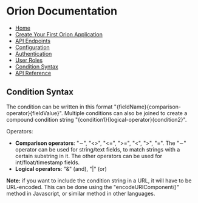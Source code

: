 # Orion Documentation

- [Home](../)
- [Create Your First Orion Application](create-your-first-orion-application)
- [API Endpoints](api-endpoints)
- [Configuration](configuration)
- [Authentication](authentication)
- [User Roles](user-roles)
- [Condition Syntax](condition-syntax)
- [API Reference](api-reference)

## Condition Syntax

The condition can be written in this format "{fieldName}{comparison-operator}{fieldValue}". Multiple conditions can also be joined to create a compound condition string "{condition1}{logical-operator}{condition2}".

Operators:
- **Comparison operators**: "&sim;", "<>", "<=", ">=", "<", ">", "=".
    The "&sim;" operator can be used for string/text fields, to match strings with a certain substring in it. The other operators can be used for int/float/timestamp fields.
- **Logical operators**: "&" (and), "|" (or)

**Note:** if you want to include the condition string in a URL, it will have to be URL-encoded. This can be done using the "encodeURIComponent()" method in Javascript, or similar method in other languages.